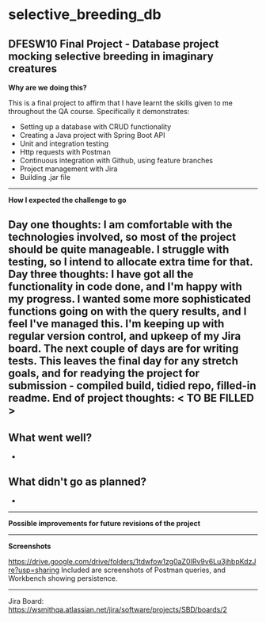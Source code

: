 # selective_breeding_db
DFESW10 Final Project - Database project mocking selective breeding in imaginary creatures
-----------------------------------------------------------------------------------------------
**Why are we doing this?**

This is a final project to affirm that I have learnt the skills given to me throughout the QA course. Specifically it demonstrates:
- Setting up a database with CRUD functionality
- Creating a Java project with Spring Boot API
- Unit and integration testing
- Http requests with Postman
- Continuous integration with Github, using feature branches
- Project management with Jira
- Building .jar file
-----------------------------------------------------------------------------------------------
**How I expected the challenge to go**

Day one thoughts: 
I am comfortable with the technologies involved, so most of the project should be quite manageable. I struggle with testing, so I intend to allocate extra time for that.
Day three thoughts:
I have got all the functionality in code done, and I'm happy with my progress. I wanted some more sophisticated functions going on with the query results, and I feel I've managed this. 
I'm keeping up with regular version control, and upkeep of my Jira board.
The next couple of days are for writing tests. 
This leaves the final day for any stretch goals, and for readying the project for submission - compiled build, tidied repo, filled-in readme.
End of project thoughts:
 < TO BE FILLED >
 -----------------------------------------------------------------------------------------------
**What went well?**
 -
 -
**What didn't go as planned?**
 -
 -
 -----------------------------------------------------------------------------------------------
**Possible improvements for future revisions of the project**


-----------------------------------------------------------------------------------------------
**Screenshots**

https://drive.google.com/drive/folders/1tdwfow1zg0aZ0IRv9v6Lu3jhbpKdzJre?usp=sharing
Included are screenshots of Postman queries, and Workbench showing persistence.

-----------------------------------------------------------------------------------------------
Jira Board:
https://wsmithqa.atlassian.net/jira/software/projects/SBD/boards/2

